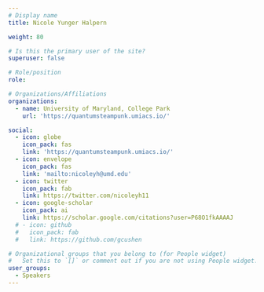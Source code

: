 ```yaml
---
# Display name
title: Nicole Yunger Halpern

weight: 80

# Is this the primary user of the site?
superuser: false

# Role/position
role: 

# Organizations/Affiliations
organizations:
  - name: University of Maryland, College Park
    url: 'https://quantumsteampunk.umiacs.io/'

social:
  - icon: globe
    icon_pack: fas
    link: 'https://quantumsteampunk.umiacs.io/'
  - icon: envelope
    icon_pack: fas
    link: 'mailto:nicoleyh@umd.edu'
  - icon: twitter
    icon_pack: fab
    link: https://twitter.com/nicoleyh11
  - icon: google-scholar
    icon_pack: ai
    link: https://scholar.google.com/citations?user=P68O1fkAAAAJ
  # - icon: github
  #   icon_pack: fab
  #   link: https://github.com/gcushen

# Organizational groups that you belong to (for People widget)
#   Set this to `[]` or comment out if you are not using People widget.
user_groups:
  - Speakers
---
```


